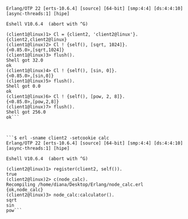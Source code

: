 ``` {$ erl -sname client1 -setcookie calc
Erlang/OTP 22 [erts-10.6.4] [source] [64-bit] [smp:4:4] [ds:4:4:10] [async-threads:1] [hipe]

Eshell V10.6.4  (abort with ^G)

(client1@linux)1> Cl = {client2, 'client2@linux'}.
{client2,client2@linux}
(client1@linux)2> Cl ! {self(), [sqrt, 1024]}.
{<0.85.0>,[sqrt,1024]}
(client1@linux)3> flush().
Shell got 32.0
ok
(client1@linux)4> Cl ! {self(), [sin, 0]}.    
{<0.85.0>,[sin,0]}
(client1@linux)5> flush().
Shell got 0.0
ok
(client1@linux)6> Cl ! {self(), [pow, 2, 8]}.
{<0.85.0>,[pow,2,8]}
(client1@linux)7> flush().
Shell got 256.0
ok```



```$ erl -sname client2 -setcookie calc
Erlang/OTP 22 [erts-10.6.4] [source] [64-bit] [smp:4:4] [ds:4:4:10] [async-threads:1] [hipe]

Eshell V10.6.4  (abort with ^G)

(client2@linux)1> register(client2, self()).
true
(client2@linux)2> c(node_calc).
Recompiling /home/diana/Desktop/Erlang/node_calc.erl
{ok,node_calc}
(client2@linux)3> node_calc:calculator().
sqrt
sin
pow```


